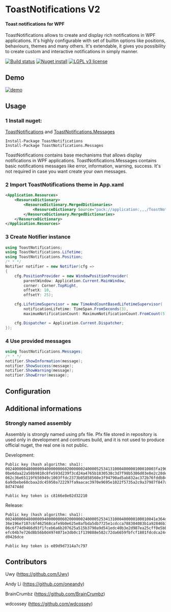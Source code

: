 # ToastNotifications V2
#### Toast notifications for WPF

ToastNotifications allows to create and display rich notifications in WPF applications.
It's highly configurable with set of builtin options like positions, behaviours, themes and many others.
It's extendable, it gives you possibility to create custom and interactive notifications in simply manner.

[![Build status](https://ci.appveyor.com/api/projects/status/xk2e7g0nxfh5v92q?svg=true)](https://ci.appveyor.com/project/raflop/toastnotifications)  [![Nuget install](https://img.shields.io/badge/nuget-install-green.svg)](https://www.nuget.org/packages/ToastNotifications/) [![LGPL v3 license](https://img.shields.io/badge/license-LGPLV3-blue.svg)](https://github.com/raflop/ToastNotifications/blob/develop-v2/LICENSE)

## Demo

[![demo](https://raw.githubusercontent.com/raflop/ToastNotifications/develop-v2/Media/demo.gif)](https://raw.githubusercontent.com/raflop/ToastNotifications/develop-v2/Media/demo.gif)

## Usage

### 1 Install nuget:
[ToastNotifications](https://www.nuget.org/packages/ToastNotifications/) and [ToastNotifications.Messages](https://www.nuget.org/packages/ToastNotifications.Messages/)

```
Install-Package ToastNotifications
Install-Package ToastNotifications.Messages
```
ToastNotifications contains base mechanisms that allows display notifications in WPF applications.
ToastNotifications.Messages contains basic notifications messages like error, information, warning, success. It's not required in case you want create your own messages.

### 2 Import ToastNotifications theme in App.xaml
```xml
<Application.Resources>
    <ResourceDictionary>
        <ResourceDictionary.MergedDictionaries>
            <ResourceDictionary Source="pack://application:,,,/ToastNotifications.Messages;component/Themes/Default.xaml" />
        </ResourceDictionary.MergedDictionaries>
    </ResourceDictionary>
</Application.Resources>
```

### 3 Create Notifier instance
```csharp
using ToastNotifications;
using ToastNotifications.Lifetime;
using ToastNotifications.Position;
/* * */
Notifier notifier = new Notifier(cfg =>
{
    cfg.PositionProvider = new WindowPositionProvider(
        parentWindow: Application.Current.MainWindow,
        corner: Corner.TopRight,
        offsetX: 10,  
        offsetY: 25);

    cfg.LifetimeSupervisor = new TimeAndCountBasedLifetimeSupervisor(
        notificationLifetime: TimeSpan.FromSeconds(3),
        maximumNotificationCount: MaximumNotificationCount.FromCount(5));

    cfg.Dispatcher = Application.Current.Dispatcher;
});
```

### 4 Use provided messages
```csharp
using ToastNotifications.Messages;
/* * */
notifier.ShowInformation(message);
notifier.ShowSuccess(message);
notifier.ShowWarning(message);
notifier.ShowError(message);
```

## Configuration

## Additional informations

### Strongly named assembly
Assembly is strongly named using pfx file. Pfx file stored in repository is used only in development and continues build, and it is not used to produce official nuget, the real one is not public.

Development:
```sha1
Public key (hash algorithm: sha1):
002400000480000094000000060200000024000052534131000400000100010003fa196e46deb8
0be6daa22a58b9810c8fe593d239f3cd24a4765b1830538c3d7f98b5386d03e8e2c28def79c571
062c36e65119f656949c1003ffdc2373b05858560e3f94790ad5ab832ac372b76fddb84ca36530
6a9dbebe68cbaa2dc45950a722297fa9aacac3970e9695e1022f5735a2c9a37987f847a86dde47
8d7474dd

Public key token is c8166e8e02d32210
```
Release:
```sha1
Public key (hash algorithm: sha1):
002400000480000094000000060200000024000052534131000400000100010041e364d228daad
36e196e7107c6f462568cafe9b0e625e8afbda5db7725e1cdcca788304083b1a92846b372e002c
06c6f74d9466d93f1fceb6a6b207625a515b3790a9d541edc40b3e2d987ea25cff0e5bb9208046
efc04b7e726d8b56b0d4974071e3db0c1f139888e582c72da6659fbfcf1801fdcdca2449013ae5
d0426dce

Public key token is e89d9d7314a7c797
```

## Contributors

Uwy (https://github.com/Uwy)

Andy Li (https://github.com/oneandy)

BrainCrumbz (https://github.com/BrainCrumbz)

wdcossey (https://github.com/wdcossey)
